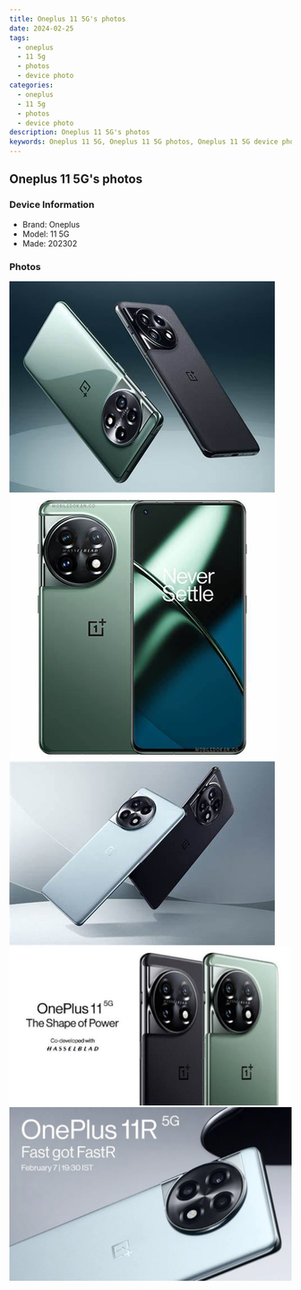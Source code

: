 ```yaml
---
title: Oneplus 11 5G's photos
date: 2024-02-25
tags: 
  - oneplus
  - 11 5g
  - photos
  - device photo
categories: 
  - oneplus
  - 11 5g
  - photos
  - device photo
description: Oneplus 11 5G's photos
keywords: Oneplus 11 5G, Oneplus 11 5G photos, Oneplus 11 5G device photo
---
```


## Oneplus 11 5G's photos

### Device Information

- Brand: Oneplus
- Model: 11 5G
- Made: 202302

### Photos

![/images/best-assets/devices/oneplus/oneplus-11-5g/1.jpg](/images/best-assets/devices/oneplus/oneplus-11-5g/1.jpg)
![/images/best-assets/devices/oneplus/oneplus-11-5g/2.jpg](/images/best-assets/devices/oneplus/oneplus-11-5g/2.jpg)
![/images/best-assets/devices/oneplus/oneplus-11-5g/3.jpg](/images/best-assets/devices/oneplus/oneplus-11-5g/3.jpg)
![/images/best-assets/devices/oneplus/oneplus-11-5g/4.jpg](/images/best-assets/devices/oneplus/oneplus-11-5g/4.jpg)
![/images/best-assets/devices/oneplus/oneplus-11-5g/5.jpg](/images/best-assets/devices/oneplus/oneplus-11-5g/5.jpg)
